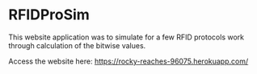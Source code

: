 # RFIDProSim

This website application was to simulate for a few RFID protocols work through calculation of the bitwise values.

Access the website here: https://rocky-reaches-96075.herokuapp.com/
